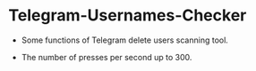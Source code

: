 # Telegram-Usernames-Checker

- Some functions of Telegram delete users scanning tool.

- The number of presses per second up to 300.
